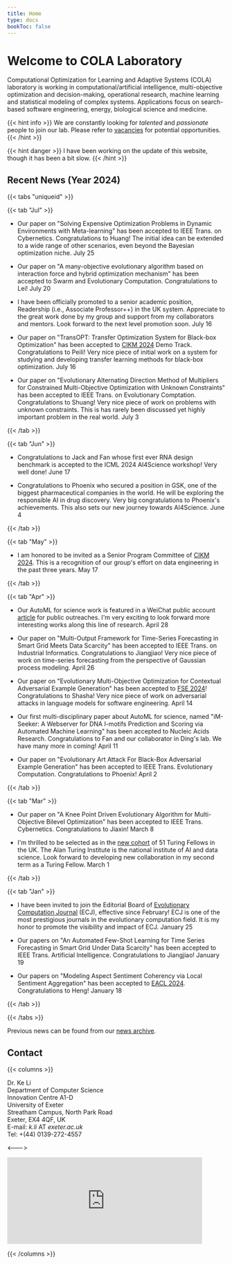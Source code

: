```yaml
---
title: Home
type: docs
bookToc: false
---
```


# Welcome to COLA Laboratory

<link rel="stylesheet" href="/academicons/academicons-1.9.0/css/academicons.min.css"/>
<link rel="stylesheet" href="https://maxcdn.bootstrapcdn.com/font-awesome/4.4.0/css/font-awesome.min.css"/>

<script src='https://kit.fontawesome.com/a076d05399.js' crossorigin='anonymous'></script>
<script src="https://kit.fontawesome.com/yourcode.js" crossorigin="anonymous"></script>
<link rel="stylesheet" href="https://fonts.googleapis.com/icon?family=Material+Icons"/>
<link rel="stylesheet" href="https://cdnjs.cloudflare.com/ajax/libs/font-awesome/4.7.0/css/font-awesome.min.css"/>

Computational Optimization for Learning and Adaptive Systems (COLA) laboratory is working in computational/artificial intelligence, multi-objective optimization and decision-making, operational research, machine learning and statistical modeling of complex systems. Applications focus on search-based software engineering, energy, biological science and medicine.

{{< hint info >}}
We are constantly looking for _talented_ and _passionate_ people to join our lab. Please refer to [vacancies](/docs/home/vacancies) for potential opportunities.
{{< /hint >}}

{{< hint danger >}}
I have been working on the update of this website, though it has been a bit slow.
{{< /hint >}}

## <i class='fa fa-twitch' style='font-size:19px'></i> Recent News (Year 2024)

{{< tabs "uniqueid" >}}

{{< tab "Jul" >}}

* Our paper on "Solving Expensive Optimization Problems in Dynamic Environments with Meta-learning" has been accepted to IEEE Trans. on Cybernetics. Congratulations to Huang! The initial idea can be extended to a wide range of other scenarios, even beyond the Bayesian optimization niche. <i class='fa fa-calendar' style='font-size:19px'></i> July 25

* Our paper on "A many-objective evolutionary algorithm based on interaction force and hybrid optimization mechanism" has been accepted to Swarm and Evolutionary Computation. Congratulations to Lei! <i class='fa fa-calendar' style='font-size:19px'></i> July 20

* I have been officially promoted to a senior academic position, Readership (i.e., Associate Professor++) in the UK system. Appreciate to the great work done by my group and support from my collaborators and mentors. Look forward to the next level promotion soon. <i class='fa fa-calendar' style='font-size:19px'></i> July 16

* Our paper on "TransOPT: Transfer Optimization System for Black-box Optimization" has been accepted to [CIKM 2024](https://cikm2024.org/) Demo Track. Congratulations to Peili! Very nice piece of initial work on a system for studying and developing transfer learning methods for black-box optimization. <i class='fa fa-calendar' style='font-size:19px'></i> July 16

* Our paper on "Evolutionary Alternating Direction Method of Multipliers for Constrained Multi-Objective Optimization with Unknown Constraints" has been accepted to IEEE Trans. on Evolutionary Comptation. Congratulations to Shuang! Very nice piece of work on problems with unknown constraints. This is has rarely been discussed yet highly important problem in the real world. <i class='fa fa-calendar' style='font-size:19px'></i> July 3

{{< /tab >}}

{{< tab "Jun" >}}

* Congratulations to Jack and Fan whose first ever RNA design benchmark is accepted to the ICML 2024 AI4Science workshop! Very well done! <i class='fa fa-calendar' style='font-size:19px'></i> June 17

* Congratulations to Phoenix who secured a position in GSK, one of the biggest pharmaceutical companies in the world. He will be exploring the responsible AI in drug discovery. Very big congratulations to Phoenix's achievements. This also sets our new journey towards AI4Science. <i class='fa fa-calendar' style='font-size:19px'></i> June 4

{{< /tab >}}

{{< tab "May" >}}

* I am honored to be invited as a Senior Program Committee of [CIKM 2024](https://cikm2024.org/). This is a recognition of our group's effort on data engineering in the past three years. <i class='fa fa-calendar' style='font-size:19px'></i> May 17

{{< /tab >}}

{{< tab "Apr" >}}

* Our AutoML for science work is featured in a WeiChat public account [article](https://mp.weixin.qq.com/s/fZV-GppVlNakqEm7IwOVZQ) for public outreaches. I'm very exciting to look forward more interesting works along this line of research. <i class='fa fa-calendar' style='font-size:19px'></i> April 28
 
* Our paper on "Multi-Output Framework for Time-Series Forecasting in Smart Grid Meets Data Scarcity" has been accepted to IEEE Trans. on Industrial Informatics. Congratulations to Jiangjiao! Very nice piece of work on time-series forecasting from the perspective of Gaussian process modeling. <i class='fa fa-calendar' style='font-size:19px'></i> April 26

* Our paper on "Evolutionary Multi-Objective Optimization for Contextual Adversarial Example Generation" has been accepted to [FSE 2024](https://conf.researchr.org/home/fse-2024)! Congratulations to Shasha! Very nice piece of work on adversarial attacks in language models for software engineering. <i class='fa fa-calendar' style='font-size:19px'></i> April 14

* Our first multi-disciplinary paper about AutoML for science, named "iM-Seeker: A Webserver for DNA I-motifs Prediction and Scoring via Automated Machine Learning" has been accepted to Nucleic Acids Research. Congratulations to Fan and our collaborator in Ding's lab. We have many more in coming! <i class='fa fa-calendar' style='font-size:19px'></i> April 11

* Our paper on "Evolutionary Art Attack For Black-Box Adversarial Example Generation" has been accepted to IEEE Trans. Evolutionary Computation. Congratulations to Phoenix! <i class='fa fa-calendar' style='font-size:19px'></i> April 2

{{< /tab >}}

{{< tab "Mar" >}}

* Our paper on "A Knee Point Driven Evolutionary Algorithm for Multi-Objective Bilevel Optimization" has been accepted to IEEE Trans. Cybernetics. Congratulations to Jiaxin! <i class='fa fa-calendar' style='font-size:19px'></i> March 8

* I'm thrilled to be selected as in the [new cohort](https://www.turing.ac.uk/news/alan-turing-institute-welcomes-over-50-new-turing-fellows-tackle-societal-challenges) of 51 Turing Fellows in the UK. The Alan Turing Institute is the national institute of AI and data science. Look forward to developing new collaboration in my second term as a Turing Fellow. <i class='fa fa-calendar' style='font-size:19px'></i> March 1

{{< /tab >}}

{{< tab "Jan" >}}

* I have been invited to join the Editorial Board of [Evolutionary Computation Journal](https://direct.mit.edu/evco) (ECJ), effective since February! ECJ is one of the most prestigious journals in the evolutionary computation field. It is my honor to promote the visibility and impact of ECJ. <i class='fa fa-calendar' style='font-size:19px'></i> January 25

* Our papers on "An Automated Few-Shot Learning for Time Series Forecasting in Smart Grid Under Data Scarcity" has been accepted to IEEE Trans. Artificial Intelligence. Congratulations to Jiangjiao! <i class='fa fa-calendar' style='font-size:19px'></i> January 19

* Our papers on "Modeling Aspect Sentiment Coherency via Local Sentiment Aggregation" has been accepted to [EACL 2024](https://2024.eacl.org/). Congratulations to Heng! <i class='fa fa-calendar' style='font-size:19px'></i> January 18

{{< /tab >}}

{{< /tabs >}}

<i class='fa fa-archive' style='font-size:19px'></i> Previous news can be found from our [news archive](/docs/home/news).

## <i class='fa fa-address-card' style='font-size:20px'></i> Contact
{{< columns >}}

Dr. Ke Li<br>
Department of Computer Science<br>
Innovation Centre A1-D<br>
University of Exeter<br>
Streatham Campus, North Park Road<br>
Exeter, EX4 4QF, UK<br>
<i class='fa fa-envelope' style='font-size:15px'></i> E-mail: _k.li_ AT _exeter.ac.uk_<br>
<i class='fa fa-phone-square' style='font-size:16px'></i> Tel: +(44) 0139-272-4557

<--->

<iframe src="https://www.google.com/maps/embed?pb=!1m18!1m12!1m3!1d2525.0014985924795!2d-3.5331215842581605!3d50.73846107951612!2m3!1f0!2f0!3f0!3m2!1i1024!2i768!4f13.1!3m3!1m2!1s0x486da4436e4494cb%3A0x1c62c9fa168f33ac!2sInnovation%20Centre%2C%20Rennes%20Dr%2C%20Exeter%20EX4%204RN!5e0!3m2!1sen!2suk!4v1605568402719!5m2!1sen!2suk" width="450" height="200" frameborder="0" style="border:0;" allowfullscreen="" aria-hidden="false" tabindex="0"></iframe>

{{< /columns >}}
